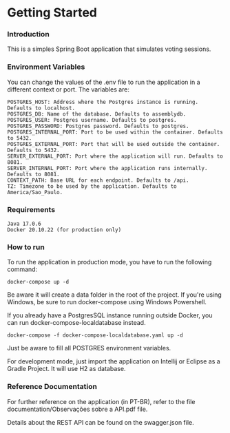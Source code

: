 # Getting Started
### Introduction
This is a simples Spring Boot application that simulates voting sessions.

### Environment Variables
You can change the values of the .env file to run the application in a different context or port.
The variables are:

    POSTGRES_HOST: Address where the Postgres instance is running. Defaults to localhost.
    POSTGRES_DB: Name of the database. Defaults to assemblydb.
    POSTGRES_USER: Postgres username. Defaults to postgres.
    POSTGRES_PASSWORD: Postgres password. Defaults to postgres.
    POSTGRES_INTERNAL_PORT: Port to be used within the container. Defaults to 5432.
    POSTGRES_EXTERNAL_PORT: Port that will be used outside the container. Defaults to 5432.
    SERVER_EXTERNAL_PORT: Port where the application will run. Defaults to 8081.
    SERVER_INTERNAL_PORT: Port where the application runs internally. Defaults to 8081.
    CONTEXT_PATH: Base URL for each endpoint. Defaults to /api.
    TZ: Timezone to be used by the application. Defaults to America/Sao_Paulo.

### Requirements
    Java 17.0.6
    Docker 20.10.22 (for production only)
### How to run
To run the application in production mode, you have to run the following command:
```
docker-compose up -d
```
Be aware it will create a data folder in the root of the project. If you're using Windows, be sure to run docker-compose 
using Windows Powershell.

If you already have a PostgresSQL instance running outside Docker, you can run docker-compose-localdatabase instead.
```
docker-compose -f docker-compose-localdatabase.yaml up -d
```
Just be aware to fill all POSTGRES environment variables.

For development mode, just import the application on Intellij or Eclipse as a Gradle Project.
It will use H2 as database.

### Reference Documentation
For further reference on the application (in PT-BR), refer to the file documentation/Observações sobre a API.pdf file.

Details about the REST API can be found on the swagger.json file.